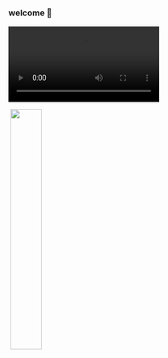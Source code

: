 # 
### welcome 👋
<video src="https://www.bilibili.com/video/BV1nV411A7pe/?spm_id_from=333.1007.tianma.1-2-2.click"></video>

<img src="https://camo.githubusercontent.com/992babdffd8c74a1502de375fbdf7e4d54773242/68747470733a2f2f6d656469612e67697068792e636f6d2f6d656469612f53576f536b4e36447854737a71494b4571762f67697068792e676966" alt="" style="max-width: 100%;">

<img src="https://github-readme-stats.vercel.app/api/top-langs/?username=1583427850&langs_count=10&exclude_repo=timerring.github.io&count_private=true&layout=compact&hide_border=true" width="35%" data-canonical-src="https://github-readme-stats.vercel.app/api/top-langs/?username=1583427850&amp;langs_count=10&amp;exclude_repo=timerring.github.io&amp;count_private=true&amp;layout=compact&amp;hide_border=true" style="max-width: 100%;">


<!--
**1583427850/1583427850** is a ✨ _special_ ✨ repository because its `README.md` (this file) appears on your GitHub profile.

Here are some ideas to get you started:

- 🔭 I’m currently working on ...
- 🌱 I’m currently learning ...
- 👯 I’m looking to collaborate on ...
- 🤔 I’m looking for help with ...
- 💬 Ask me about ...
- 📫 How to reach me: ...
- 😄 Pronouns: ...
- ⚡ Fun fact: ...
-->
